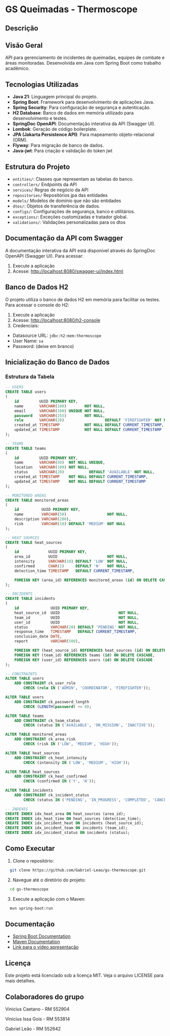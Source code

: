 # GS Queimadas - Thermoscope

## Descrição

## Visão Geral

API para gerenciamento de incidentes de queimadas, equipes de combate e áreas monitoradas. Desenvolvida em Java com
Spring Boot como trabalho acadêmico.

## Tecnologias Utilizadas

- **Java 21**: Linguagem principal do projeto.
- **Spring Boot**: Framework para desenvolvimento de aplicações Java.
- **Spring Security**: Para configuração de segurança e autenticação.
- **H2 Database**: Banco de dados em memória utilizado para desenvolvimento e testes.
- **SpringDoc OpenAPI**: Documentação interativa da API (Swagger UI).
- **Lombok**: Geração de código boilerplate.
- **JPA (Jakarta Persistence API)**: Para mapeamento objeto-relacional (ORM).
- **Flyway**: Para migração de banco de dados.
- **Java-jwt**: Para criação e validaçã̀o do token jwt

## Estrutura do Projeto

- `entities/`: Classes que representam as tabelas do banco.
- `controllers/` Endpoints da API
- `services/` Regras de negócio da API
- `repositories/` Repositórios jpa das entidades
- `models/` Modelos de domínio que não são entidades
- `dtos/`: Objetos de transferência de dados.
- `configs/`: Configurações de segurança, banco e utilitários.
- `exceptions/`: Exceções customizadas e tratador global.
- `validations/`: Validações personalizadas para os dtos

## Documentação da API com Swagger

A documentação interativa da API está disponível através do SpringDoc OpenAPI (Swagger UI). Para acessar:

1. Execute a aplicação
2. Acesse: [http://localhost:8080/swagger-ui/index.html](http://localhost:8080/swagger-ui/index.html)

## Banco de Dados H2

O projeto utiliza o banco de dados H2 em memória para facilitar os testes. Para acessar o console do H2:

1. Execute a aplicação
2. Acesse: [http://localhost:8080/h2-console](http://localhost:8080/h2-console)
3. Credenciais:

- Datasource URL: `jdbc:h2:mem:thermoscope`
- User Name: `sa`
- Password: (deixe em branco)

## Inicialização do Banco de Dados

### Estrutura da Tabela

```sql
-- USERS
CREATE TABLE users
(
    id         UUID PRIMARY KEY,
    name       VARCHAR(100)        NOT NULL,
    email      VARCHAR(100) UNIQUE NOT NULL,
    password   VARCHAR(255)        NOT NULL,
    role       VARCHAR(20)                  DEFAULT 'FIREFIGHTER' NOT NULL,
    created_at TIMESTAMP           NOT NULL DEFAULT CURRENT_TIMESTAMP,
    updated_at TIMESTAMP           NOT NULL DEFAULT CURRENT_TIMESTAMP
);

-- TEAMS
CREATE TABLE teams
(
    id         UUID PRIMARY KEY,
    name       VARCHAR(50)  NOT NULL UNIQUE,
    location   VARCHAR(100) NOT NULL,
    status     VARCHAR(20)           DEFAULT 'AVAILABLE' NOT NULL,
    created_at TIMESTAMP    NOT NULL DEFAULT CURRENT_TIMESTAMP,
    updated_at TIMESTAMP    NOT NULL DEFAULT CURRENT_TIMESTAMP
);

-- MONITORED AREAS
CREATE TABLE monitored_areas
(
    id          UUID PRIMARY KEY,
    name        VARCHAR(50)                  NOT NULL,
    description VARCHAR(200),
    risk        VARCHAR(10) DEFAULT 'MEDIUM' NOT NULL
);

-- HEAT SOURCES
CREATE TABLE heat_sources
(
    id             UUID PRIMARY KEY,
    area_id        UUID                      NOT NULL,
    intensity      VARCHAR(10) DEFAULT 'LOW' NOT NULL,
    confirmed      CHAR(1)     DEFAULT 'N'   NOT NULL,
    detection_time TIMESTAMP   DEFAULT CURRENT_TIMESTAMP,

    FOREIGN KEY (area_id) REFERENCES monitored_areas (id) ON DELETE CASCADE
);

-- INCIDENTS
CREATE TABLE incidents
(
    id              UUID PRIMARY KEY,
    heat_source_id  UUID                          NOT NULL,
    team_id         UUID                          NOT NULL,
    user_id         UUID                          NOT NULL,
    status          VARCHAR(20) DEFAULT 'PENDING' NOT NULL,
    response_time   TIMESTAMP   DEFAULT CURRENT_TIMESTAMP,
    conclusion_date DATE,
    report          VARCHAR(500),

    FOREIGN KEY (heat_source_id) REFERENCES heat_sources (id) ON DELETE CASCADE,
    FOREIGN KEY (team_id) REFERENCES teams (id) ON DELETE CASCADE,
    FOREIGN KEY (user_id) REFERENCES users (id) ON DELETE CASCADE
);

-- CONSTRAINTS
ALTER TABLE users
    ADD CONSTRAINT ck_user_role
        CHECK (role IN ('ADMIN', 'COORDINATOR', 'FIREFIGHTER'));

ALTER TABLE users
    ADD CONSTRAINT ck_password_length
        CHECK (LENGTH(password) >= 8);

ALTER TABLE teams
    ADD CONSTRAINT ck_team_status
        CHECK (status IN ('AVAILABLE', 'ON_MISSION', 'INACTIVE'));

ALTER TABLE monitored_areas
    ADD CONSTRAINT ck_area_risk
        CHECK (risk IN ('LOW', 'MEDIUM', 'HIGH'));

ALTER TABLE heat_sources
    ADD CONSTRAINT ck_heat_intensity
        CHECK (intensity IN ('LOW', 'MEDIUM', 'HIGH'));

ALTER TABLE heat_sources
    ADD CONSTRAINT ck_heat_confirmed
        CHECK (confirmed IN ('Y', 'N'));

ALTER TABLE incidents
    ADD CONSTRAINT ck_incident_status
        CHECK (status IN ('PENDING', 'IN_PROGRESS', 'COMPLETED', 'CANCELLED'));

-- INDEXES
CREATE INDEX idx_heat_area ON heat_sources (area_id);
CREATE INDEX idx_heat_time ON heat_sources (detection_time);
CREATE INDEX idx_incident_heat ON incidents (heat_source_id);
CREATE INDEX idx_incident_team ON incidents (team_id);
CREATE INDEX idx_incident_status ON incidents (status);

```

## Como Executar

1. Clone o repositório:

```bash
  git clone https://github.com/Gabriel-Leao/gs-thermoscope.git
```

2. Navegue até o diretório do projeto:

```bash
  cd gs-thermoscope
```

3. Execute a aplicação com o Maven:

```bash
  mvn spring-boot:run
```

## Documentação

- [Spring Boot Documentation](https://spring.io/projects/spring-boot)
- [Maven Documentation](https://maven.apache.org/)
- [Link para o vídeo apresentação](https://www.youtube.com/watch?v=CpUIVoMXoBQ)

## Licença

Este projeto está licenciado sob a licença MIT. Veja o arquivo LICENSE para mais detalhes.

## Colaboradores do grupo

<div>
 <p>Vinicius Caetano - RM 552904</p>
 <p>Vinicius Issa Gois - RM 553814</p>
 <p>Gabriel Leão - RM 552642</p>
</div>

